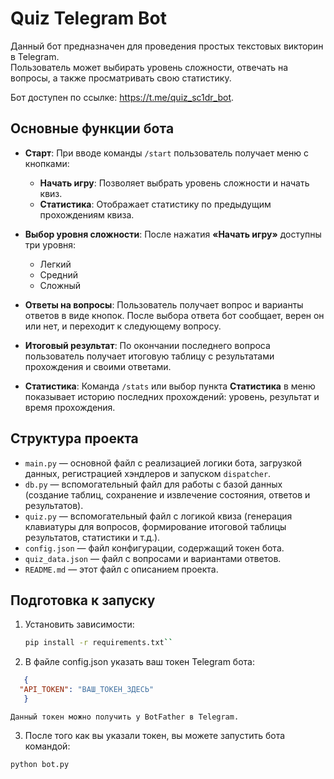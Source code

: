 # Quiz Telegram Bot

Данный бот предназначен для проведения простых текстовых викторин в Telegram.  
Пользователь может выбирать уровень сложности, отвечать на вопросы, а также просматривать свою статистику.

Бот доступен по ссылке: https://t.me/quiz_sc1dr_bot.

## Основные функции бота

- **Старт**: При вводе команды `/start` пользователь получает меню с кнопками:
  - **Начать игру**: Позволяет выбрать уровень сложности и начать квиз.
  - **Статистика**: Отображает статистику по предыдущим прохождениям квиза.

- **Выбор уровня сложности**: После нажатия **«Начать игру»** доступны три уровня:
  - Легкий
  - Средний
  - Сложный

- **Ответы на вопросы**: Пользователь получает вопрос и варианты ответов в виде кнопок. После выбора ответа бот сообщает, верен он или нет, и переходит к следующему вопросу.

- **Итоговый результат**: По окончании последнего вопроса пользователь получает итоговую таблицу с результатами прохождения и своими ответами.

- **Статистика**: Команда `/stats` или выбор пункта **Статистика** в меню показывает историю последних прохождений: уровень, результат и время прохождения.

## Структура проекта

- `main.py` — основной файл с реализацией логики бота, загрузкой данных, регистрацией хэндлеров и запуском `dispatcher`.
- `db.py` — вспомогательный файл для работы с базой данных (создание таблиц, сохранение и извлечение состояния, ответов и результатов).
- `quiz.py` — вспомогательный файл с логикой квиза (генерация клавиатуры для вопросов, формирование итоговой таблицы результатов, статистики и т.д.).
- `config.json` — файл конфигурации, содержащий токен бота.
- `quiz_data.json` — файл с вопросами и вариантами ответов.
- `README.md` — этот файл с описанием проекта.

## Подготовка к запуску

1. Установить зависимости:
   ```bash
   pip install -r requirements.txt``

2. В файле config.json указать ваш токен Telegram бота:

```json
   {
  "API_TOKEN": "ВАШ_ТОКЕН_ЗДЕСЬ"
   }
```
    Данный токен можно получить у BotFather в Telegram.
3. После того как вы указали токен, вы можете запустить бота командой:

```python
python bot.py

